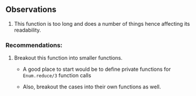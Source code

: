 ## Observations

1. This function is too long and does a number of things hence affecting its readability.

### Recommendations:

1. Breakout this function into smaller functions.

   - A good place to start would be to define private functions for `Enum.reduce/3` function calls

   - Also, breakout the cases into their own functions as well.
